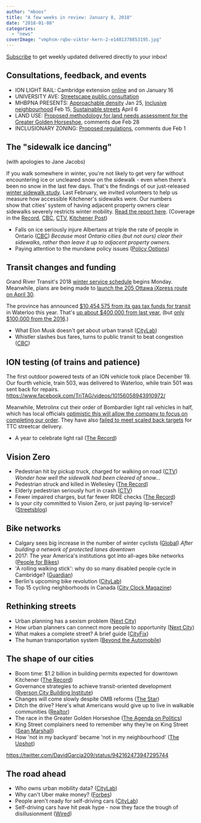 ```yaml
---
author: "mboos"
title: "A few weeks in review: January 8, 2018"
date: "2018-01-08"
categories: 
  - "news"
coverImage: "vmphsm-rqbo-viktor-kern-2-e1481378853195.jpg"
---
```


[Subscribe](https://eepurl.com/4Mtkf) to get weekly updated delivered directly to your inbox!

## Consultations, feedback, and events

- ION LIGHT RAIL: Cambridge extension [online](https://www.peakdemocracy.com/portals/274/Issue_5649) and on January 16
- UNIVERSITY AVE: [Streetscape public consultation](https://www.universityavegateway.com/)
- MHBPNA PRESENTS: [Approachable density](https://www.mhbpna.org/publicforum/#AD) Jan 25, [Inclusive neighbourhood](https://www.mhbpna.org/publicforum/#SS) Feb 15, [Sustainable streets](https://www.mhbpna.org/publicforum/#SS) April 6
- LAND USE: [Proposed methodology for land needs assessment for the Greater Golden Horseshoe](https://www.ebr.gov.on.ca/ERS-WEB-External/displaynoticecontent.do?noticeId=MTM0MTM0&statusId=MjA0MDcx&language=en), comments due Feb 28
- INCLUSIONARY ZONING: [Proposed regulations](https://www.ebr.gov.on.ca/ERS-WEB-External/displaynoticecontent.do?noticeId=MTM0MDk1&statusId=MjAzOTg2&language=en), comments due Feb 1

## The "sidewalk ice dancing"

(with apologies to Jane Jacobs)

If you walk somewhere in winter, you're not likely to get very far without encountering ice or uncleared snow on the sidewalk - even when there's been no snow in the last few days. That's the findings of our just-released [winter sidewalk study](/blog/2018/01/04/winter-sidewalk-study/). Last February, we invited volunteers to help us measure how accessible Kitchener's sidewalks were. Our numbers show that cities' system of having adjacent property owners clear sidewalks severely restricts winter mobility. [Read the report here](/blog/2018/01/04/winter-sidewalk-study/). (Coverage in the [Record](https://www.therecord.com/opinion-story/8037446-new-study-shows-sidewalks-aren-t-cleared/), [CBC](https://www.cbc.ca/news/canada/kitchener-waterloo/tri-tag-winter-sidewalks-report-study-kitchener-snow-ice-1.4472818), [CTV](https://kitchener.ctvnews.ca/snowy-sidewalks-hindering-mobility-in-kitchener-report-1.3745941), [Kitchener Post](https://www.kitchenerpost.ca/news-story/8037001--prison-of-ice-and-snow-/#.Wk6cqKA95jQ.twitter))

- Falls on ice seriously injure Albertans at triple the rate of people in Ontario ([CBC](https://www.cbc.ca/amp/1.4460651?__twitter_impression=true)) _Because most Ontario cities (but not ours) clear their sidewalks, rather than leave it up to adjacent property owners._
- Paying attention to the mundane policy issues ([Policy Options](https://policyoptions.irpp.org/magazines/december-2017/paying-attention-to-the-mundane-policy-issues/))

## Transit changes and funding

Grand River Transit's 2018 [winter service schedule](https://www.grt.ca/en/service-updates/service-updates.aspx) begins Monday. Meanwhile, plans are being made to [launch the 205 Ottawa iXpress route on April 30](https://calendar.regionofwaterloo.ca/Council/Detail/2018-01-09-0900-Planning-and-Works-Committee/P&W%20Agenda%20-%20Januway%209,%202018.pdf#page=15).

The province has announced [$10,454,575 from its gas tax funds for transit](https://news.ontario.ca/mto/en/2017/12/2017-18-gas-tax-funding-by-municipality.html) in Waterloo this year. That's [up about $400,000 from last year](https://news.ontario.ca/mto/en/2016/12/2016-17-gas-tax-funding-by-municipality.html), (but [only $100,000 from the 2016](https://news.ontario.ca/mto/en/2015/11/2015-gas-tax-funding-by-municipality.html).)

- What Elon Musk doesn't get about urban transit ([CityLab](https://www.citylab.com/transportation/2017/12/what-elon-musk-doesnt-get-about-urban-transit/548843/?utm_source=feed))
- Whistler slashes bus fares, turns to public transit to beat congestion ([CBC](https://www.cbc.ca/amp/1.4464253?__twitter_impression=true))

## ION testing (of trains and patience)

The first outdoor powered tests of an ION vehicle took place December 19. Our fourth vehicle, train 503, was delivered to Waterloo, while train 501 was sent back for repairs. https://www.facebook.com/TriTAG/videos/10156058943910972/

Meanwhile, Metrolinx cut their order of Bombardier light rail vehicles in half, which has local officials [optimistic this will allow the company to focus on completing our order](https://www.therecord.com/news-story/8020730-waterloo-region-expects-to-benefit-from-new-metrolinx-bombardier-deal/). They have also [failed to meet scaled back targets](https://www.thestar.com/amp/news/gta/2018/01/01/bombardier-failed-to-meet-revised-target-for-streetcar-delivery-in-2017-ttc-says.html?__twitter_impression=true) for TTC streetcar delivery.

- A year to celebrate light rail ([The Record](https://www.therecord.com/opinion-story/8038483-a-year-to-celebrate-light-rail/))

## Vision Zero

- Pedestrian hit by pickup truck, charged for walking on road ([CTV](https://kitchener.ctvnews.ca/mobile/pedestrian-hit-by-pickup-truck-charged-for-walking-on-road-1.3745461)) _Wonder how well the sidewalk had been cleared of snow..._
- Pedestrian struck and killed in Wellesley ([The Record](https://www.therecord.com/news-story/8025087-pedestrian-struck-and-killed-in-wellesley-township/))
- Elderly pedestrian seriously hurt in crash ([CTV](https://kitchener.ctvnews.ca/mobile/elderly-pedestrian-seriously-hurt-in-crash-1.3729478))
- Fewer impaired charges, but far fewer RIDE checks ([The Record](https://www.therecord.com/news-story/8035150-fewer-impaired-charges-but-far-fewer-ride-checks/))
- Is your city committed to Vision Zero, or just paying lip-service? ([Streetsblog](https://usa.streetsblog.org/2017/12/20/is-your-city-committed-to-vision-zero-or-just-paying-lip-service/))

## Bike networks

- Calgary sees big increase in the number of winter cyclists ([Global](https://globalnews.ca/news/3858807/calgary-sees-big-increase-in-number-of-winter-cyclists-its-so-much-fun/)) _After building a network of protected lanes downtown_
- 2017: The year America's institutions got into all-ages bike networks ([People for Bikes](https://peopleforbikes.org/blog/2017-the-year-americas-institutions-got-into-all-ages-bike-networks/))
- 'A rolling walking stick': why do so many disabled people cycle in Cambridge? ([Guardian](https://amp.theguardian.com/cities/2018/jan/02/cambridge-disabled-people-cycling-rolling-walking-stick?CMP=share_btn_tw&__twitter_impression=true))
- Berlin's upcoming bike revolution ([CityLab](https://www.citylab.com/transportation/2017/12/berlin-bike-revolution/548297/))
- Top 15 cycling neighborhoods in Canada ([City Clock Magazine](https://www.cityclock.org/top-15-cycling-neighborhoods-canada-2017/#.WlKuU1CvBnF))

## Rethinking streets

- Urban planning has a sexism problem ([Next City](https://nextcity.org/features/view/urban-planning-sexism-problem))
- How urban planners can connect more people to opportunity ([Next City](https://nextcity.org/daily/entry/how-urban-planners-can-connect-more-people-to-opportunity))
- What makes a complete street? A brief guide ([CityFix](https://thecityfix.com/blog/what-makes-a-complete-street-a-brief-guide-nikita-luke-anna-bray-sharpin-ben-welle/))
- The human transportation system ([Beyond the Automobile](https://beyondtheautomobile.ca/2017/12/20/the-human-transportation-system/amp/?__twitter_impression=true))

## The shape of our cities

- Boom time: $1.2 billion in building permits expected for downtown Kitchener ([The Record](https://www.therecord.com/news-story/8029390-boom-time-1-2-billion-in-building-permits-expected-for-downtown-kitchener/))
- Governance strategies to achieve transit-oriented development ([Ryerson City Building Institute](https://www.citybuildinginstitute.ca/2017/12/12/governance-strategies-to-achieve-transit-oriented-development/))
- Changes will come slowly despite OMB reforms ([The Star](https://www.thestar.com/amp/news/city_hall/2017/12/18/change-will-come-slowly-despite-omb-reforms.html?__twitter_impression=true))
- Ditch the drive? Here's what Americans would give up to live in walkable communities ([Realtor](https://www.realtor.com/news/real-estate-news/what-would-you-give-to-be-in-a-walkable-community.amp/?__twitter_impression=true))
- The race in the Greater Golden Horseshoe ([The Agenda on Politics](https://tvo.org/article/current-affairs/the-next-ontario/the-agenda-on-politics-the-race-in-the-greater-golden-horseshoe))
- King Street complainers need to remember why they’re on King Street ([Sean Marshall](https://seanmarshall.ca/2018/01/05/king-street-complainers-need-to-remember-why-theyre-on-king-street/))
- How 'not in my backyard' became 'not in my neighbourhood' ([The Upshot](https://www.nytimes.com/2018/01/03/upshot/zoning-housing-property-rights-nimby-us.html?nytapp=true))

https://twitter.com/DavidGarcia209/status/942162473947295744

## The road ahead

- Who owns urban mobility data? ([CityLab](https://www.citylab.com/amp/article/549845/?utm_source=feed&__twitter_impression=true))
- Why can't Uber make money? ([Forbes](https://www.forbes.com/sites/lensherman/2017/12/14/why-cant-uber-make-money/#7ac366b110ec))
- People aren't ready for self-driving cars ([CityLab](https://www.citylab.com/transportation/2018/01/autonomous-vehicles-consumer-backlash/549650/))
- Self-driving cars have hit peak hype - now they face the trough of disillusionment ([Wired](https://www.wired.com/story/self-driving-cars-challenges/))
